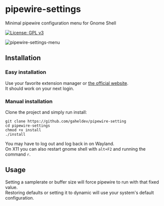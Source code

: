 # pipewire-settings
Minimal pipewire configuration menu for Gnome Shell

[![License: GPL v3](https://img.shields.io/badge/License-GPLv3-blue.svg)](/LICENSE.md)

![pipewire-settings-menu](https://github.com/user-attachments/assets/6b364340-4fd1-4007-9cde-e4c709a0d55c)

## Installation
### Easy installation
Use your favorite extension manager or [the official website](https://extensions.gnome.org/extension/7699/pipewire-settings/).\
It should work on your next login.

### Manual installation
Clone the project and simply run install:
```
git clone https://github.com/gaheldev/pipewire-setting
cd pipewire-settings
chmod +x install
./install
```

You may have to log out and log back in on Wayland.\
On X11 you can also restart gnome shell with `alt+F2` and running the command `r`.

## Usage
Setting a samplerate or buffer size will force pipewire to run with that fixed value.\
Restoring defaults or setting it to dynamic will use your system's default configuration.
